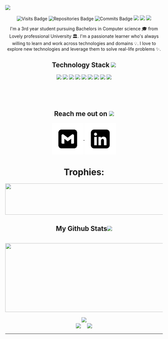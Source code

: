 
<!--  https://ritik307.github.io/portfolio/  -->
<p align="center">
 
</p align="center">
<img src="https://github.com/kkeshavv/kkeshavv/blob/main/git_wall_finalllllllllllllllllllllllllllllllllllllllllllllllllllllllll.png" />
<p align="center">



 <img src="https://img.shields.io/badge/Visits-123-blue" alt="Visits Badge" />
<img src="https://img.shields.io/badge/Repositories-5-green" alt="Repositories Badge" />
<img src="https://img.shields.io/badge/Commits-200-yellow" alt="Commits Badge" />




 <img src="https://badges.pufler.dev/visits/kkeshavv/kkeshavv"/> 
 <!-- <img src="https://badges.pufler.dev/years/kkeshavv"/> -->
<img src="https://badges.pufler.dev/repos/kkeshavv"/>
  <img src="https://badges.pufler.dev/commits/yearly/kkeshavv" />  

</p>

 <p align="center">
  I'm a 3rd year student pursuing Bachelors in Computer science 🎓 from Lovely professional University 🏛. I'm a passionate learner who's always willing to learn and work across technologies and domains 💡. I love to explore new technologies and leverage them to solve real-life problems ✨. 
</p>   

<h2 align="center">Technology Stack <img src="https://github.com/ritik307/ritik307/blob/main/images/laptop.gif" width="50"></h2>

<p align="center">
 <img src="https://img.shields.io/badge/C-00599C?style=flat-square&logo=c&logoColor=white"/>
<img src="https://img.shields.io/badge/-java-E34A86?style=flat-square&logo=java"/>
<img src="https://img.shields.io/badge/-C++-00599C?style=flat-square&logo=c"/>
<img src="https://img.shields.io/badge/-HTML5-E34F26?style=flat-square&logo=html5&logoColor=white"/>
<img src="https://img.shields.io/badge/-CSS3-1572B6?style=flat-square&logo=css3"/>
<!-- <img src="https://img.shields.io/badge/-Bootstrap-563D7C?style=flat-square&logo=bootstrap"/> -->
<!-- <img src="https://img.shields.io/badge/-Heroku-430098?style=flat-square&logo=heroku"/> -->
<img src="https://img.shields.io/badge/-JavaScript-black?style=flat-square&logo=javascript"/>
<!-- <img src="https://img.shields.io/badge/-Nodejs-black?style=flat-square&logo=Node.js"/> -->
<!-- <img src="https://img.shields.io/badge/-React-black?style=flat-square&logo=react"/> -->
<!-- <img src="https://img.shields.io/badge/-MongoDB-black?style=flat-square&logo=mongodb"/> -->
<img src="https://img.shields.io/badge/-MySQL-black?style=flat-square&logo=mysql"/>
<img src="https://img.shields.io/badge/-Git-black?style=flat-square&logo=git"/>
<img src="https://img.shields.io/badge/-GitHub-black?style=flat-square&logo=github"/>
</p>



<br><br><br>
<h2 align="center">Reach me out on <img src="https://media0.giphy.com/media/jqNPzdTTxQfOgOqpO4/source.gif" width="50"></h2>
<p align="center">
    <a href="mailto:keshav91900@gmail.com" target="blank">
        <img align="center" src="https://github.com/kkeshavv/kkeshavv/blob/main/gmail.gif" alt="Gmail Logo" height="100" width="100" />
    </a>
    <a href="https://www.linkedin.com/in/keshav91900/" target="blank">
        <img align="center" src="https://github.com/harsharma30/harsharma30/blob/47fa023ffdcedd546a04e7e91af60bd177af4b88/icons/app/gif/Linkedin.gif" alt="LinkedIn Logo" height="100" width="100" />
    </a>
</p>



 <h1 align="center">Trophies:</h1>
  <!--<img width=800 src="https://github-profile-trophy.vercel.app/?username=harsharma30&theme=alduin"/>-->
  <p align="center">
  <img width="1500" height="100" src="https://github-profile-trophy.vercel.app/?username=harsharma30&theme=darkhub"/>
    </p>
  <!--code by harsharma30-->



<!--  <a href="https://twitter.com/ritikhere307">
 <img src="https://img.shields.io/badge/-ritikhere307-blue?style=flat-square&logo=twitter&logoColor=white&link=https://twitter.com/ritikhere307"/>
</a> -->
</p>



<!--   My Contribution Graph <img src="https://media.giphy.com/media/xUA7aZeLE2e0P7Znz2/giphy.gif" width="50"> -->
<!-- </h2> -->
<!-- <p align="center"> -->
<!--   <img src="https://github.com/ritik307/ritik307/raw/output/github-contribution-grid-snake.svg" alt="snake"></center> -->
<!-- </p> -->

<h2 align="center">
  My Github Stats<img src="https://media.giphy.com/media/VgCDAzcKvsR6OM0uWg/giphy.gif" width="50">
</h2>
 
<br>




<div align="center">
  <img width="800" height="220" src="https://streak-stats.demolab.com?user=kkeshavv&theme=dark&hide_border=true&border_radius=5&card_width=800"></p>
<p align="center">


![](http://github-profile-summary-cards.vercel.app/api/cards/profile-details?username=kkeshavv&theme=codeSTACKr) <br>
![](http://github-profile-summary-cards.vercel.app/api/cards/stats?username=kkeshavv&theme=codeSTACKr)&nbsp;&nbsp;&nbsp;&nbsp;
![](http://github-profile-summary-cards.vercel.app/api/cards/repos-per-language?username=kkeshavv&theme=codeSTACKr)





</div>

<hr>
